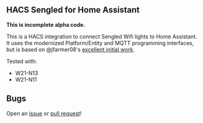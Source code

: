 ## HACS Sengled for Home Assistant

**This is incomplete alpha code.**

This is a HACS integration to connect Sengled Wifi lights to Home Assistant. It uses the modernized Platform/Entity and MQTT programming interfaces, but is based on @jfarmer08's [excellent initial work](https://github.com/jfarmer08/ha-sengledapi).

Tested with:

- W21-N13
- W21-N11

## Bugs

Open an [issue](https://github.com/kylev/ha-sengledng/issues) or [pull request](https://github.com/kylev/ha-sengledng/pulls)!
